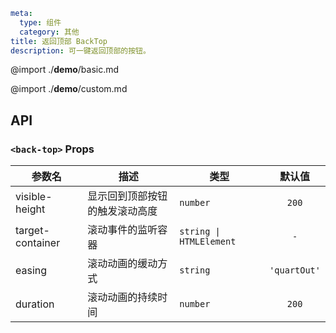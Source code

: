 ```yaml
meta:
  type: 组件
  category: 其他
title: 返回顶部 BackTop
description: 可一键返回顶部的按钮。
```

@import ./__demo__/basic.md

@import ./__demo__/custom.md

## API


### `<back-top>` Props

|参数名|描述|类型|默认值|
|---|---|---|:---:|
|visible-height|显示回到顶部按钮的触发滚动高度|`number`|`200`|
|target-container|滚动事件的监听容器|`string \| HTMLElement`|`-`|
|easing|滚动动画的缓动方式|`string`|`'quartOut'`|
|duration|滚动动画的持续时间|`number`|`200`|


